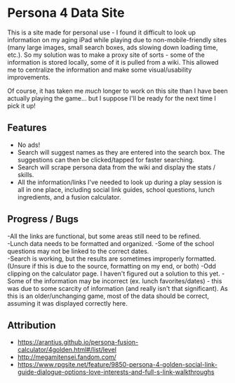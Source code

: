 # Persona 4 Data Site

This is a site made for personal use - I found it difficult to look up information on my aging iPad while playing due to non-mobile-friendly sites (many large images, small search boxes, ads slowing down loading time, etc.).  So my solution was to make a proxy site of sorts - some of the information is stored locally, some of it is pulled from a wiki.  This allowed me to centralize the information and make some visual/usability improvements.

Of course, it has taken me _much_ longer to work on this site than I have been actually playing the game... but I suppose I'll be ready for the next time I pick it up!

## Features
- No ads!
- Search will suggest names as they are entered into the search box.  The suggestions can then be clicked/tapped for faster searching.
- Search will scrape persona data from the wiki and display the stats / skills.
- All the information/links I've needed to look up during a play session is all in one place, including social link guides, school questions, lunch ingredients, and a fusion calculator.

## Progress / Bugs
-All the links are functional, but some areas still need to be refined.  
-Lunch data needs to be formatted and organized.
-Some of the school questions may not be linked to the correct dates.  
-Search is working, but the results are sometimes improperly formatted. (Unsure if this is due to the source, formatting on my end, or both)
-Odd clipping on the calculator page.  I haven't figured out a solution to this yet.
-Some of the information may be incorrect (ex. lunch favorites/dates) - this was due to some scarcity of information (and really isn't that significant).  As this is an older/unchanging game, most of the data should be correct, assuming it was displayed correctly here.

## Attribution
- https://arantius.github.io/persona-fusion-calculator/4golden.html#/list/level
- http://megamitensei.fandom.com/
- https://www.rpgsite.net/feature/9850-persona-4-golden-social-link-guide-dialogue-options-love-interests-and-full-s-link-walkthroughs
